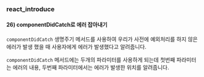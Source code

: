 ### react_introduce



#### 26) componentDidCatch로 에러 잡아내기

`componentDidCatch` 생명주기 메서드를 사용하여 우리가 사전에 예외처리를 하지 않은 에러가 발생 했을 때 사용자에게 에러가 발생했다고 알려줍니다.

`componentDidCatch` 메서드에는 두개의 파라미터를 사용하게 되는데 첫번째 파라미터는 에러의 내용, 두번째 파라미터에서는 에러가 발생한 위치를 알려줍니다.



